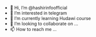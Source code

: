 - 👋 Hi, I’m @hashirinfoofficial
- 👀 I’m interested in telegram
- 🌱 I’m currently learning Hudawi course
- 💞️ I’m looking to collaborate on ...
- 📫 How to reach me ...

<!---
hashirinfoofficial/hashirinfoofficial is a ✨ special ✨ repository because its `README.md` (this file) appears on your GitHub profile.
You can click the Preview link to take a look at your changes.
--->
